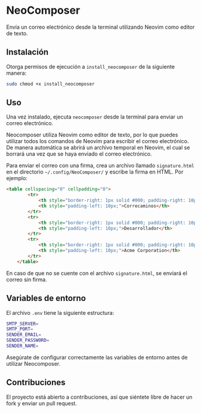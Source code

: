# NeoComposer

Envía un correo electrónico desde la terminal utilizando Neovim como editor de texto.

## Instalación

Otorga permisos de ejecución a `install_neocomposer` de la siguiente manera:

```bash
sudo chmod +x install_neocomposer
```

## Uso

Una vez instalado, ejecuta `neocomposer` desde la terminal para enviar un correo electrónico.

Neocomposer utiliza Neovim como editor de texto, por lo que puedes utilizar todos los comandos de Neovim para escribir el correo electrónico. De manera automática se abrirá un archivo temporal en Neovim, el cual se borrará una vez que se haya enviado el correo electrónico.

Para enviar el correo con una firma, crea un archivo llamado `signature.html` en el directorio `~/.config/NeoComposer/` y escribe la firma en HTML. Por ejemplo:
```html
<table cellspacing="0" cellpadding="0">
        <tr>
            <th style="border-right: 1px solid #000; padding-right: 10px;">Nombre:</th>
            <th style="padding-left: 10px;">Correcaminos</th>
        </tr>
        <tr>
            <th style="border-right: 1px solid #000; padding-right: 10px;">Cargo:</th>
            <th style="padding-left: 10px;">Desarrollador</th>
        </tr>
        <tr>
            <th style="border-right: 1px solid #000; padding-right: 10px;">Compañía:</th>
            <th style="padding-left: 10px;">Acme Corporation</th>
        </tr>
    </table>
```

En caso de que no se cuente con el archivo `signature.html`, se enviará el correo sin firma.

## Variables de entorno

El archivo `.env` tiene la siguiente estructura:
```bash
SMTP_SERVER=
SMTP_PORT=
SENDER_EMAIL=
SENDER_PASSWORD=
SENDER_NAME=
```

Asegúrate de configurar correctamente las variables de entorno antes de utilizar Neocomposer.

## Contribuciones

El proyecto está abierto a contribuciones, así que siéntete libre de hacer un fork y enviar un pull request.
